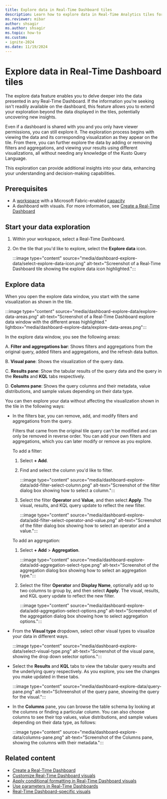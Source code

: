 ```yaml
---
title: Explore data in Real-Time Dashboard tiles
description: Learn how to explore data in Real-Time Analytics tiles for more insights about the information rendered in the visual.
ms.reviewer: mibar
author: shsagir
ms.author: shsagir
ms.topic: how-to
ms.custom:
- ignite-2024
ms.date: 11/19/2024
---
```

# Explore data in Real-Time Dashboard tiles

The explore data feature enables you to delve deeper into the data presented in any Real-Time Dashboard. If the information you're seeking isn't readily available on the dashboard, this feature allows you to extend your exploration beyond the data displayed in the tiles, potentially uncovering new insights.

Even if a dashboard is shared with you and you only have viewer permissions, you can still explore it. The exploration process begins with viewing the data and its corresponding visualization as they appear on the tile. From there, you can further explore the data by adding or removing filters and aggregations, and viewing your results using different visualizations, all without needing any knowledge of the Kusto Query Language.

This exploration can provide additional insights into your data, enhancing your understanding and decision-making capabilities.

## Prerequisites

* A [workspace](../fundamentals/create-workspaces.md) with a Microsoft Fabric-enabled [capacity](../enterprise/licenses.md#capacity)
* A dashboard with visuals. For more information, see [Create a Real-Time Dashboard](dashboard-real-time-create.md)

## Start your data exploration

1. Within your workspace, select a Real-Time Dashboard.

1. On the tile that you'd like to explore, select the **Explore data** icon.

    :::image type="content" source="media/dashboard-explore-data/select-explore-data-icon.png" alt-text="Screenshot of a Real-Time Dashboard tile showing the explore data icon highlighted.":::

## Explore data

When you open the explore data window, you start with the same visualization as shown in the tile.

:::image type="content" source="media/dashboard-explore-data/explore-data-areas.png" alt-text="Screenshot of a Real-Time Dashboard explore data window with the different areas highlighted." lightbox="media/dashboard-explore-data/explore-data-areas.png":::

In the explore data window, you see the following areas:

A. **Filter and aggregations bar**: Shows filters and aggregations from the original query, added filters and aggregations, and the refresh data button.

B. **Visual pane**: Shows the visualization of the query data.

C. **Results pane**: Show the tabular results of the query data and the query in the **Results** and **KQL** tabs respectively.

D. **Columns pane**: Shows the query columns and their metadata, value distributions, and sample values depending on their data type.

You can then explore your data without affecting the visualization shown in the tile in the following ways:

* In the filters bar, you can remove, add, and modify filters and aggregations from the query.

    Filters that came from the original tile query can't be modified and can only be removed in reverse order. You can add your own filters and aggregations, which you can later modify or remove as you explore.

    To add a filter:

    1. Select **+ Add**.

    1. Find and select the column you'd like to filter.

        :::image type="content" source="media/dashboard-explore-data/add-filter-select-column.png" alt-text="Screenshot of the filter dialog box showing how to select a column.":::

    1. Select the filter **Operator** and **Value**, and then select **Apply**. The visual, results, and KQL query update to reflect the new filter.

        :::image type="content" source="media/dashboard-explore-data/add-filter-select-operator-and-value.png" alt-text="Screenshot of the filter dialog box showing how to select an operator and a value.":::

    To add an aggregation:

    1. Select **+ Add** > **Aggregation**.

        :::image type="content" source="media/dashboard-explore-data/add-aggregation-select-type.png" alt-text="Screenshot of the aggregation dialog box showing how to select an aggregation type.":::

    1. Select the filter **Operator** and **Display Name**, optionally add up to two columns to group by, and then select **Apply**. The visual, results, and KQL query update to reflect the new filter.

        :::image type="content" source="media/dashboard-explore-data/add-aggregation-select-options.png" alt-text="Screenshot of the aggregation dialog box showing how to select aggregation options.":::

* From the **Visual type** dropdown, select other visual types to visualize your data in different ways.

    :::image type="content" source="media/dashboard-explore-data/select-visual-type.png" alt-text="Screenshot of the visual pane, showing the drop down selector options.":::

* Select the **Results** and **KQL** tabs to view the tabular query results and the underlying query respectively. As you explore, you see the changes you make updated in these tabs.

    :::image type="content" source="media/dashboard-explore-data/query-pane.png" alt-text="Schreenshot of the query pane, showing the query for the visual.":::

* In the **Columns** pane, you can browse the table schema by looking at the columns or finding a particular column. You can also choose columns to see their top values, value distributions, and sample values depending on their data type, as follows:

    :::image type="content" source="media/dashboard-explore-data/columns-pane.png" alt-text="Screenshot of the Columns pane, showing the columns with their metadata.":::

    <!-- // **QUESTION: @MICHAL, @GABI -- TOOK A GUESS HERE THAT IT'S LIKE DATA PROFILE, PLEASE CONFIRM**

    |Type|Statistic|On selection|
    |--|--|--|
    |string|Count of unique values| Top 10 values|
    |numeric|Minimum and maximum values| Top 10 values|
    |datetime|Date range| Top 10 values|
    |dynamic|No specific statistic|Random sampled value|
    |bool|No specific statistic|Count of true and false| -->

## Related content

* [Create a Real-Time Dashboard](dashboard-real-time-create.md)
* [Customize Real-Time Dashboard visuals](dashboard-visuals-customize.md)
* [Apply conditional formatting in Real-Time Dashboard visuals](dashboard-conditional-formatting.md)
* [Use parameters in Real-Time Dashboards](dashboard-parameters.md)
* [Real-Time Dashboard-specific visuals](dashboard-visuals.md)

